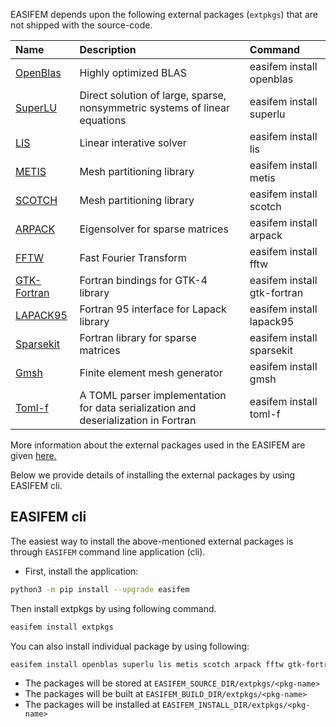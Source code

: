 EASIFEM depends upon the following external packages (`extpkgs`) that are not shipped with the source-code.

| Name | Description | Command  |
|:--- | :--- | :--- |
| [OpenBlas](https://www.openblas.net/) | Highly optimized BLAS | easifem install openblas |
| [SuperLU](https://github.com/xiaoyeli/superlu.git) |  Direct solution of large, sparse, nonsymmetric systems of linear equations  | easifem install superlu |
| [LIS](https://github.com/anishida/lis.git) | Linear interative solver | easifem install lis|
| [METIS](https://github.com/KarypisLab/METIS) | Mesh partitioning library | easifem install metis |
| [SCOTCH](https://gitlab.inria.fr/scotch/scotch) | Mesh partitioning library | easifem install scotch |
| [ARPACK](https://github.com/opencollab/arpack-ng) | Eigensolver for sparse matrices | easifem install arpack |
| [FFTW](https://www.fftw.org/) | Fast Fourier Transform| easifem install fftw |
| [GTK-Fortran](https://github.com/vmagnin/gtk-fortran) | Fortran bindings for GTK-4 library  | easifem install gtk-fortran |
| [LAPACK95](https://github.com/vickysharma0812/LAPACK95.git) | Fortran 95 interface for Lapack library | easifem install lapack95 |
| [Sparsekit](https://github.com/vickysharma0812/Sparsekit.git) | Fortran library for sparse matrices | easifem install sparsekit |
| [Gmsh](https://gmsh.info/) | Finite element mesh generator| easifem install gmsh |
| [Toml-f](<D-v>) | A TOML parser implementation for data serialization and deserialization in Fortran | easifem install toml-f|

More information about the external packages used in the EASIFEM are given [here.](/guides/install/extpkgs)

Below we provide details of installing the external packages by using EASIFEM cli.

## EASIFEM cli 

The easiest way to install the above-mentioned external packages is through `EASIFEM` command line application (cli).

- First, install the application:

```bash
python3 -m pip install --upgrade easifem
```

Then install extpkgs by using following command.

```bash
easifem install extpkgs
```

You can also install individual package by using following:

```bash
easifem install openblas superlu lis metis scotch arpack fftw gtk-fortran lapack95 sparsekit gmsh toml-f
```

- The packages will be stored at `EASIFEM_SOURCE_DIR/extpkgs/<pkg-name>`
- The packages will be built at `EASIFEM_BUILD_DIR/extpkgs/<pkg-name>`
- The packages will be installed at `EASIFEM_INSTALL_DIR/extpkgs/<pkg-name>`

